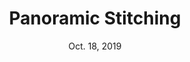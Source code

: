 ---
title: "Panoramic Stitching"
postType: "miniproject"
description: "Basic image transformations using homographies"
date: Oct. 18, 2019

redirect_to: "/projects/panoramicStitching"
---